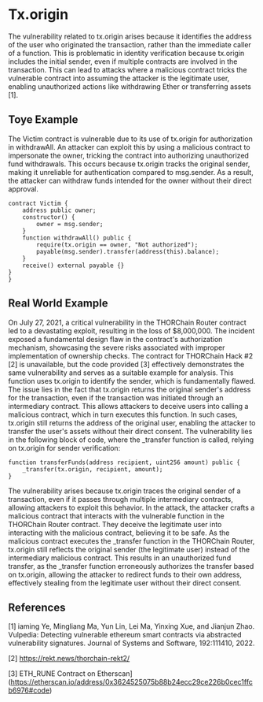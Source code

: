 # Tx.origin
The vulnerability related to tx.origin arises because it identifies the address of the user who originated the transaction, rather than the immediate caller of a function. This is problematic in identity verification because tx.origin includes the initial sender, even if multiple contracts are involved in the transaction. This can lead to attacks where a malicious contract tricks the vulnerable contract into assuming the attacker is the legitimate user, enabling unauthorized actions like withdrawing Ether or transferring assets [1].
## Toye Example
The Victim contract is vulnerable due to its use of tx.origin for authorization in withdrawAll. An attacker can exploit this by using a malicious contract to impersonate the owner, tricking the contract into authorizing unauthorized fund withdrawals. This occurs because tx.origin tracks the original sender, making it unreliable for authentication compared to msg.sender. As a result, the attacker can withdraw funds intended for the owner without their direct approval.
```Solidity
contract Victim {
    address public owner;
    constructor() {
        owner = msg.sender;
    }
    function withdrawAll() public {
        require(tx.origin == owner, "Not authorized");
        payable(msg.sender).transfer(address(this).balance);
    }
    receive() external payable {}   
}
}
```
## Real World Example
On July 27, 2021, a critical vulnerability in the THORChain Router contract led to a devastating exploit, resulting in the loss of $8,000,000. The incident exposed a fundamental design flaw in the contract's authorization mechanism, showcasing the severe risks associated with improper implementation of ownership checks.
The contract for THORChain Hack #2 [2] is unavailable, but the code provided [3] effectively demonstrates the same vulnerability and serves as a suitable example for analysis. This function uses tx.origin to identify the sender, which is fundamentally flawed. The issue lies in the fact that tx.origin returns the original sender's address for the transaction, even if the transaction was initiated through an intermediary contract. This allows attackers to deceive users into calling a malicious contract, which in turn executes this function. In such cases, tx.origin still returns the address of the original user, enabling the attacker to transfer the user's assets without their direct consent.
The vulnerability lies in the following block of code, where the _transfer function is called, relying on tx.origin for sender verification:
```Solidity
function transferFunds(address recipient, uint256 amount) public {
    _transfer(tx.origin, recipient, amount);  
}

```

The vulnerability arises because tx.origin traces the original sender of a transaction, even if it passes through multiple intermediary contracts, allowing attackers to exploit this behavior. In the attack, the attacker crafts a malicious contract that interacts with the vulnerable function in the THORChain Router contract. They deceive the legitimate user into interacting with the malicious contract, believing it to be safe. As the malicious contract executes the _transfer function in the THORChain Router, tx.origin still reflects the original sender (the legitimate user) instead of the intermediary malicious contract. This results in an unauthorized fund transfer, as the _transfer function erroneously authorizes the transfer based on tx.origin, allowing the attacker to redirect funds to their own address, effectively stealing from the legitimate user without their direct consent.


## References
[1] iaming Ye, Mingliang Ma, Yun Lin, Lei Ma, Yinxing Xue, and Jianjun Zhao. Vulpedia: Detecting vulnerable ethereum smart contracts via abstracted vulnerability signatures. Journal of Systems and Software, 192:111410, 2022.

[2] https://rekt.news/thorchain-rekt2/

[3] ETH_RUNE Contract on Etherscan](https://etherscan.io/address/0x3624525075b88b24ecc29ce226b0cec1ffcb6976#code)




